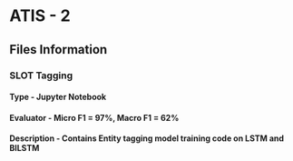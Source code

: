 # ATIS - 2


## Files Information

### SLOT Tagging 
#### Type - Jupyter Notebook
#### Evaluator - Micro F1 = 97%, Macro F1 = 62%
#### Description - Contains Entity tagging model training code on LSTM and BILSTM
